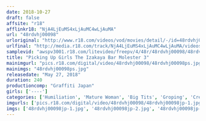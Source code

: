 ```yaml
---
date: 2018-10-27
draft: false
affsite: "r18"
afflinkr18: "NjA4LjEuMS4xLjAuMC4wLjAuMA"
url: "48rdvhj00098"
urloriginal: "http://www.r18.com/videos/vod/movies/detail/-/id=48rdvhj00098"
urlfinal: "http://media.r18.com/track/NjA4LjEuMS4xLjAuMC4wLjAuMA/videos/vod/movies/detail/-/id=48rdvhj00098"
samplevid: "awspv3001.r18.com/litevideo/freepv/4/48r/48rdvhj00098/48rdvhj00098_dmb_w.mp4"
title: "Picking Up Girls The Izakaya Bar Molester 3"
mainimgurl: "pics.r18.com/digital/video/48rdvhj00098/48rdvhj00098ps.jpg"
mainimgs: "48rdvhj00098ps.jpg"
releasedate: "May 27, 2018"
duration: 240
productioncomp: "Graffiti Japan"
girls: ['----']
categories: ['Humiliation', 'Mature Woman', 'Big Tits', 'Groping', 'Creampie', 'Over 4 Hours', 'Hi-Def']
imgurls: ['pics.r18.com/digital/video/48rdvhj00098/48rdvhj00098jp-1.jpg', 'pics.r18.com/digital/video/48rdvhj00098/48rdvhj00098jp-2.jpg', 'pics.r18.com/digital/video/48rdvhj00098/48rdvhj00098jp-3.jpg', 'pics.r18.com/digital/video/48rdvhj00098/48rdvhj00098jp-4.jpg', 'pics.r18.com/digital/video/48rdvhj00098/48rdvhj00098jp-5.jpg', 'pics.r18.com/digital/video/48rdvhj00098/48rdvhj00098jp-6.jpg', 'pics.r18.com/digital/video/48rdvhj00098/48rdvhj00098jp-7.jpg', 'pics.r18.com/digital/video/48rdvhj00098/48rdvhj00098jp-8.jpg', 'pics.r18.com/digital/video/48rdvhj00098/48rdvhj00098jp-9.jpg', 'pics.r18.com/digital/video/48rdvhj00098/48rdvhj00098jp-10.jpg', 'pics.r18.com/digital/video/48rdvhj00098/48rdvhj00098jp-11.jpg', 'pics.r18.com/digital/video/48rdvhj00098/48rdvhj00098jp-12.jpg', 'pics.r18.com/digital/video/48rdvhj00098/48rdvhj00098jp-13.jpg', 'pics.r18.com/digital/video/48rdvhj00098/48rdvhj00098jp-14.jpg', 'pics.r18.com/digital/video/48rdvhj00098/48rdvhj00098jp-15.jpg', 'pics.r18.com/digital/video/48rdvhj00098/48rdvhj00098jp-16.jpg', 'pics.r18.com/digital/video/48rdvhj00098/48rdvhj00098jp-17.jpg', 'pics.r18.com/digital/video/48rdvhj00098/48rdvhj00098jp-18.jpg', 'pics.r18.com/digital/video/48rdvhj00098/48rdvhj00098jp-19.jpg', 'pics.r18.com/digital/video/48rdvhj00098/48rdvhj00098jp-20.jpg']
imgs: ['48rdvhj00098jp-1.jpg', '48rdvhj00098jp-2.jpg', '48rdvhj00098jp-3.jpg', '48rdvhj00098jp-4.jpg', '48rdvhj00098jp-5.jpg', '48rdvhj00098jp-6.jpg', '48rdvhj00098jp-7.jpg', '48rdvhj00098jp-8.jpg', '48rdvhj00098jp-9.jpg', '48rdvhj00098jp-10.jpg', '48rdvhj00098jp-11.jpg', '48rdvhj00098jp-12.jpg', '48rdvhj00098jp-13.jpg', '48rdvhj00098jp-14.jpg', '48rdvhj00098jp-15.jpg', '48rdvhj00098jp-16.jpg', '48rdvhj00098jp-17.jpg', '48rdvhj00098jp-18.jpg', '48rdvhj00098jp-19.jpg', '48rdvhj00098jp-20.jpg']
---
```

